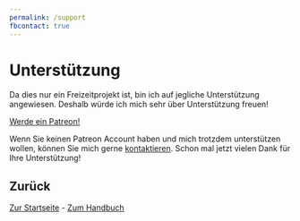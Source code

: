 ```yaml
---
permalink: /support
fbcontact: true
---
```


# Unterstützung

Da dies nur ein Freizeitprojekt ist, bin ich auf jegliche Unterstützung angewiesen. Deshalb würde ich mich sehr über Unterstützung freuen!

<a href="https://www.patreon.com/bePatron?u=28808035" data-patreon-widget-type="become-patron-button">Werde ein Patreon!</a>
<script async src="https://c6.patreon.com/becomePatronButton.bundle.js"></script>

Wenn Sie keinen Patreon Account haben und mich trotzdem unterstützen wollen, können Sie mich gerne [kontaktieren](<{{ site.kontakt_url }}>). Schon mal jetzt vielen Dank für Ihre Unterstützung!

## Zurück

[Zur Startseite](./README.md) - [Zum Handbuch](./manual/README.md)
